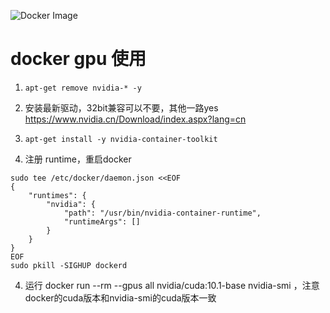 ![Docker Image](https://github.com/ai-trade/docker/workflows/Docker%20Image/badge.svg)

# docker gpu 使用

1. `apt-get remove nvidia-* -y`

2. 安装最新驱动，32bit兼容可以不要，其他一路yes https://www.nvidia.cn/Download/index.aspx?lang=cn

3. `apt-get install -y nvidia-container-toolkit`

4. 注册 runtime，重启docker
```
sudo tee /etc/docker/daemon.json <<EOF
{
    "runtimes": {
        "nvidia": {
            "path": "/usr/bin/nvidia-container-runtime",
            "runtimeArgs": []
        }
    }
}
EOF
sudo pkill -SIGHUP dockerd
```

4. 运行 docker run --rm --gpus all nvidia/cuda:10.1-base nvidia-smi ，注意docker的cuda版本和nvidia-smi的cuda版本一致


